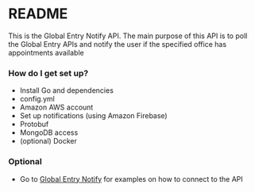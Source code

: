 # README

This is the Global Entry Notify API. The main purpose of this API is to poll the Global Entry APIs
and notify the user if the specified office has appointments available

### How do I get set up?

-   Install Go and dependencies
-   config.yml
-   Amazon AWS account
-   Set up notifications (using Amazon Firebase)
-   Protobuf
-   MongoDB access
-   (optional) Docker

### Optional

-   Go to [Global Entry Notify](https://github.com/dropbeardevs/global-entry-notify) for examples
    on how to connect to the API
